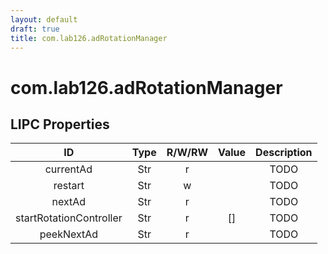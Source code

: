 ```yaml
---
layout: default
draft: true
title: com.lab126.adRotationManager
---
```


# com.lab126.adRotationManager

## LIPC Properties

| ID                      | Type | R/W/RW | Value | Description |
|:-----------------------:|:----:|:------:|:-----:|:-----------:|
| currentAd               | Str  | r      |       | TODO        |
| restart                 | Str  | w      |       | TODO        |
| nextAd                  | Str  | r      |       | TODO        |
| startRotationController | Str  | r      | []    | TODO        |
| peekNextAd              | Str  | r      |       | TODO        |